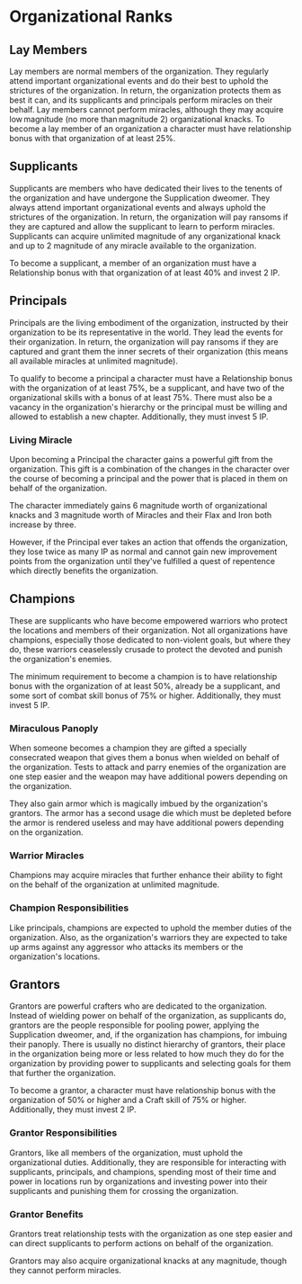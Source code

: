 # Organizational Ranks

## Lay Members

Lay members are normal members of the organization.
They regularly attend important organizational events and do their best to uphold the strictures of the organization.
In return, the organization protects them as best it can, and its supplicants and principals perform miracles on their behalf.
Lay members cannot perform miracles, although they may acquire low magnitude (no more than magnitude 2) organizational knacks.
To become a lay member of an organization a character must have relationship bonus with that organization of at least 25%.

## Supplicants

Supplicants are members who have dedicated their lives to the tenents of the organization and have undergone the Supplication dweomer.
They always attend important organizational events and always uphold the strictures of the organization.
In return, the organization will pay ransoms if they are captured and allow the supplicant to learn to perform miracles.
Supplicants can acquire unlimited magnitude of any organizational knack and up to 2 magnitude of any miracle available to the organization.

To become a supplicant, a member of an organization must have a Relationship bonus with that organization of at least 40% and invest 2 IP.

## Principals

Principals are the living embodiment of the organization, instructed by their organization to be its representative in the world.
They lead the events for their organization.
In return, the organization will pay ransoms if they are captured and grant them the inner secrets of their organization (this means all available miracles at unlimited magnitude).

To qualify to become a principal a character must have a Relationship bonus with the organization of at least 75%, be a supplicant, and have two of the organizational skills with a bonus of at least 75%.
There must also be a vacancy in the organization's hierarchy or the principal must be willing and allowed to establish a new chapter.
Additionally, they must invest 5 IP.

### Living Miracle

Upon becoming a Principal the character gains a powerful gift from the organization.
This gift is a combination of the changes in the character over the course of becoming a principal and the power that is placed in them on behalf of the organization.

The character immediately gains 6 magnitude worth of organizational knacks and 3 magnitude worth of Miracles and their Flax and Iron both increase by three.

However, if the Principal ever takes an action that offends the organization, they lose twice as many IP as normal and cannot gain new improvement points from the organization until they've fulfilled a quest of repentence which directly benefits the organization.

## Champions

These are supplicants who have become empowered warriors who protect the locations and members of their organization.
Not all organizations have champions, especially those dedicated to non-violent goals, but where they do, these warriors ceaselessly crusade to protect the devoted and punish the organization's enemies.

The minimum requirement to become a champion is to have relationship bonus with the organization of at least 50%, already be a supplicant, and some sort of combat skill bonus of 75% or higher.
Additionally, they must invest  5 IP.

### Miraculous Panoply

When someone becomes a champion they are gifted a specially consecrated weapon that gives them a bonus when wielded on behalf of the organization.
Tests to attack and parry enemies of the organization are one step easier and the weapon may have additional powers depending on the organization.

They also gain armor which is magically imbued by the organization's grantors.
The armor has a second usage die which must be depleted before the armor is rendered useless and may have additional powers depending on the organization.

### Warrior Miracles

Champions may acquire miracles that further enhance their ability to fight on the behalf of the organization at unlimited magnitude.

### Champion Responsibilities

Like principals, champions are expected to uphold the member duties of the organization.
Also, as the organization's warriors they are expected to take up arms against any aggressor who attacks its members or the organization's locations.

## Grantors

Grantors are powerful crafters who are dedicated to the organization.
Instead of wielding power on behalf of the organization, as supplicants do, grantors are the people responsible for pooling power, applying the Supplication dweomer, and, if the organization has champions, for imbuing their panoply.
There is usually no distinct hierarchy of grantors, their place in the organization being more or less related to how much they do for the organization by providing power to supplicants and selecting goals for them that further the organization.

To become a grantor, a character must have relationship bonus with the organization of 50% or higher and a Craft skill of 75% or higher.
Additionally, they must invest 2 IP.

### Grantor Responsibilities

Grantors, like all members of the organization, must uphold the organizational duties.
Additionally, they are responsible for interacting with supplicants, principals, and champions, spending most of their time and power in locations run by organizations and investing power into their supplicants and punishing them for crossing the organization.

### Grantor Benefits

Grantors treat relationship tests with the organization as one step easier and can direct supplicants to perform actions on behalf of the organization.

Grantors may also acquire organizational knacks at any magnitude, though they cannot perform miracles.
